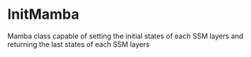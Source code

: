 # InitMamba
Mamba class capable of setting the initial states of each SSM layers and returning the last states of each SSM layers
